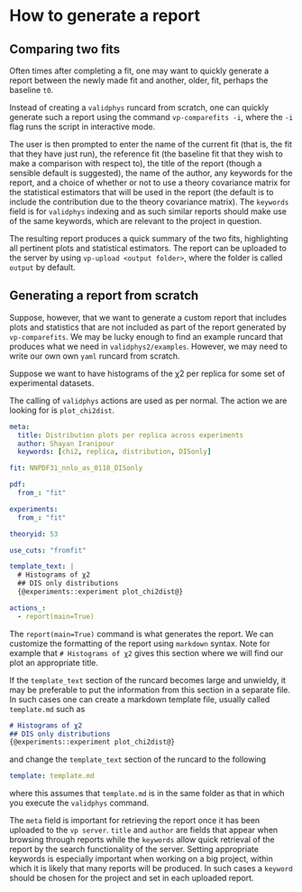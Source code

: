 # How to generate a report

## Comparing two fits

Often times after completing a fit, one may want to quickly generate a report between
the newly made fit and another, older, fit, perhaps the baseline `t0`.

Instead of creating a `validphys` runcard from scratch, one can quickly generate such a report
using the command `vp-comparefits -i`, where the `-i` flag runs the script in interactive
mode.

The user is then prompted to enter the name of the current fit (that is, the fit that they have just run),
the reference fit (the baseline fit that they wish to make a comparison with respect to), the title of the report
(though a sensible default is suggested), the name of the author, any keywords for the report, and a choice of
whether or not to use a theory covariance matrix for the statistical estimators that will be used in the
report (the default is to include the contribution due to the theory covariance matrix). The `keywords` field is for
`validphys` indexing and as such similar reports should make use of the same keywords, which are relevant to the project
in question.

The resulting report produces a quick summary of the two fits, highlighting all pertinent plots and statistical
estimators. The report can be uploaded to the server by using `vp-upload <output folder>`, where the folder is
called `output` by default.

## Generating a report from scratch

Suppose, however, that we want to generate a custom report that includes plots and statistics that are not
included as part of the report generated by `vp-comparefits`. We may be lucky enough to find an example runcard
that produces what we need in `validphys2/examples`. However, we may need to write our own own `yaml` runcard
from scratch.

Suppose we want to have histograms of the χ2 per replica for some set of experimental datasets.

The calling of `validphys` actions are used as per normal. The action we are looking for is `plot_chi2dist`.

```yaml
meta:
  title: Distribution plots per replica across experiments
  author: Shayan Iranipour
  keywords: [chi2, replica, distribution, DISonly]

fit: NNPDF31_nnlo_as_0118_DISonly

pdf:
  from_: "fit"

experiments:
  from_: "fit"

theoryid: 53

use_cuts: "fromfit"

template_text: |
  # Histograms of χ2
  ## DIS only distributions
  {@experiments::experiment plot_chi2dist@}

actions_:
  - report(main=True)
```

The `report(main=True)` command is what generates the report. We can customize the formatting of the report using
`markdown` syntax. Note for example that `# Histograms of χ2` gives this section where we will find our plot an
appropriate title.

If the `template_text` section of the runcard becomes large and unwieldy, it may be preferable to put the information
from this section in a separate file. In such cases one can create a markdown template file, usually called `template.md`
such as

```md
# Histograms of χ2
## DIS only distributions
{@experiments::experiment plot_chi2dist@}
```

and change the `template_text` section of the runcard to the following

```yaml
template: template.md
```

where this assumes that `template.md` is in the same folder as that in which you execute the `validphys` command.

The `meta` field is important for retrieving the report once it has been uploaded to the `vp server`. `title` and
`author` are fields that appear when browsing through reports while the `keywords` allow quick retrieval of the report by
the search functionality of the server. Setting appropriate keywords is especially important when working on a big
project, within which it is likely that many reports will be produced. In such cases a `keyword` should be chosen for
the project and set in each uploaded report.

